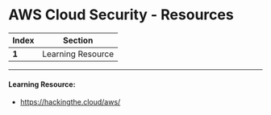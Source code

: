 # AWS Cloud Security - Resources
Index | Section
--- | ---
**1** | Learning Resource

___


#### Learning Resource: 

* https://hackingthe.cloud/aws/